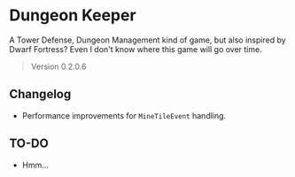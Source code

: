# Dungeon Keeper

A Tower Defense, Dungeon Management kind of game, but also inspired by Dwarf Fortress? Even I don't know where this game will go over time.

> Version 0.2.0.6

## Changelog

- Performance improvements for `MineTileEvent` handling.

## TO-DO

- Hmm...